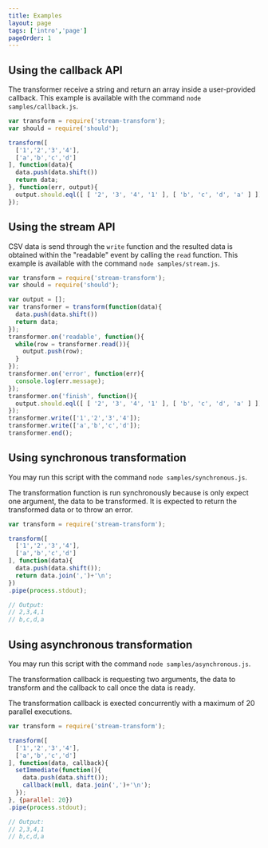 ```yaml
---
title: Examples
layout: page
tags: ['intro','page']
pageOrder: 1
---
```


## Using the callback API

The transformer receive a string and return an array inside a user-provided
callback. This example is available with the command `node samples/callback.js`.

```javascript
var transform = require('stream-transform');
var should = require('should');

transform([
  ['1','2','3','4'],
  ['a','b','c','d']
], function(data){
  data.push(data.shift())
  return data;
}, function(err, output){
  output.should.eql([ [ '2', '3', '4', '1' ], [ 'b', 'c', 'd', 'a' ] ]);
});
```

## Using the stream API

CSV data is send through the `write` function and the resulted data is obtained
within the "readable" event by calling the `read` function. This example is
available with the command `node samples/stream.js`.

```javascript
var transform = require('stream-transform');
var should = require('should');

var output = [];
var transformer = transform(function(data){
  data.push(data.shift())
  return data;
});
transformer.on('readable', function(){
  while(row = transformer.read()){
    output.push(row);
  }
});
transformer.on('error', function(err){
  console.log(err.message);
});
transformer.on('finish', function(){
  output.should.eql([ [ '2', '3', '4', '1' ], [ 'b', 'c', 'd', 'a' ] ]);
});
transformer.write(['1','2','3','4']);
transformer.write(['a','b','c','d']);
transformer.end();
```

## Using synchronous transformation

You may run this script with the command `node samples/synchronous.js`.

The transformation function is run synchronously because is only expect one
argument, the data to be transformed. It is expected to return the transformed
data or to throw an error.

```javascript
var transform = require('stream-transform');

transform([
  ['1','2','3','4'],
  ['a','b','c','d']
], function(data){
  data.push(data.shift());
  return data.join(',')+'\n';
})
.pipe(process.stdout);

// Output:
// 2,3,4,1
// b,c,d,a
```

## Using asynchronous transformation

You may run this script with the command `node samples/asynchronous.js`.

The transformation callback is requesting two arguments, the data to transform
and the callback to call once the data is ready.

The transformation callback is exected concurrently with a maximum of 20
parallel executions.

```javascript
var transform = require('stream-transform');

transform([
  ['1','2','3','4'],
  ['a','b','c','d']
], function(data, callback){
  setImmediate(function(){
    data.push(data.shift());
    callback(null, data.join(',')+'\n');
  });
}, {parallel: 20})
.pipe(process.stdout);

// Output:
// 2,3,4,1
// b,c,d,a
```